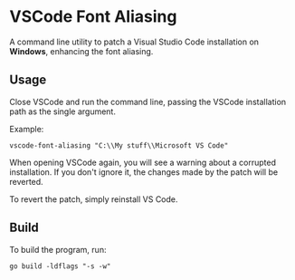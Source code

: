 # VSCode Font Aliasing

A command line utility to patch a Visual Studio Code installation on **Windows**, enhancing the font aliasing.

## Usage

Close VSCode and run the command line, passing the VSCode installation path as the single argument.

Example:

    vscode-font-aliasing "C:\\My stuff\\Microsoft VS Code"

When opening VSCode again, you will see a warning about a corrupted installation. If you don't ignore it, the changes made by the patch will be reverted.

To revert the patch, simply reinstall VS Code.

## Build

To build the program, run:

    go build -ldflags "-s -w"
